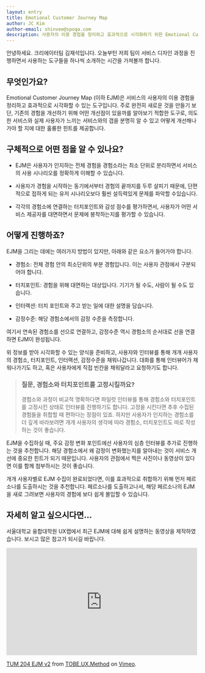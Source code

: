 ```yaml
---
layout: entry
title: Emotional Customer Journey Map
author: JC Kim
author-email: shinvee@spoqa.com
description: 사용자의 이용 경험을 정리하고 효과적으로 시각화하기 위한 Emotional Customer Journey Map에 대해 자세히 알아보겠습니다.
---
```


안녕하세요. 크리에이터팀 김재석입니다. 오늘부턴 저희 팀이 서비스 디자인 과정을 진행하면서 사용하는 도구들을 하나씩 소개하는 시간을 가져볼까 합니다. 

## 무엇인가요?
Emotional Customer Journey Map (이하 EJM)은 서비스의 사용자의 이용 경험을 정리하고 효과적으로 시각화할 수 있는 도구입니다. 주로 완전히 새로운 것을 만들기 보단, 기존의 경험을 개선하기 위해 어떤 개선점이 있을까를 알아보기 적합한 도구로, 의도한 서비스와 실제 사용자가 느끼는 서비스와의 갭을 분명히 알 수 있고 어떻게 개선해나가야 할 지에 대한 훌륭한 힌트를 제공합니다.

## 구체적으로 어떤 점을 알 수 있나요?
 - EJM은 사용자가 인지하는 전체 경험을 경험소라는 최소 단위로 분리하면서 서비스의 사용 시나리오를 정확하게 이해할 수 있습니다.

 - 사용자가 경험을 시작하는 동기에서부터 경험의 끝까지를 두루 살피기 때문에, 단편적으로 접하게 되는 유저 시나리오보다 훨씬 설득력있게 문제를 파악할 수있습니다.

 - 각각의 경험소에 연결하는 터치포인트와 감성 점수를 평가하면서, 사용자가 어떤 서비스 제공자를 대면하면서 문제에 봉착하는지를 평가할 수 있습니다.


## 어떻게 진행하죠?

EJM을 그리는 데에는 여러가지 방법이 있지만, 아래와 같은 요소가 들어가야 합니다.

- 경험소: 전체 경험 안의 최소단위의 부분 경험입니다. 이는 사용자 관점에서 구분되어야 합니다.

- 터치포인트: 경험을 위해 대면하는 대상입니다. 기기가 될 수도, 사람이 될 수도 있습니다.

- 인터랙션: 터치 포인트와 주고 받는 일에 대한 설명을 담습니다.

- 감정수준: 해당 경험소에서의 감정 수준을 측정합니다.

여기서 연속된 경험소를 선으로 연결하고, 감정수준 역시 경험소의 순서대로 선을 연결하면 EJM이 완성됩니다.

위 정보를 받아 시각화할 수 있는 양식을 준비하고, 사용자와 인터뷰를 통해 개개 사용자의 경험소, 터치포인트, 인터랙션, 감정수준을 채워나갑니다. 대화를 통해 인터뷰어가 채워나가기도 하고, 혹은 사용자에게 직접 빈칸을 채워달라고 요청하기도 합니다.  

> ### 질문, 경험소와 터치포인트를 고정시킬까요?
> 경험소와 과정이 비교적 명확하다면 파일럿 인터뷰를 통해 경험소와 터치포인트를 고정시킨 상태로 인터뷰를 진행하기도 합니다. 고정을 시킨다면 추후 수집된 경험들을 취합할 때 편하다는 장점이 있죠. 하지만 사용자가 인지하는 경험소를 더 깊게 바라보려면 개개 사용자의 생각에 따라 경험소, 터치포인트도 따로 작성하는 것이 좋습니다. 

EJM을 수집하실 때, 주요 감정 변화 포인트에선 사용자의 심층 인터뷰를 추가로 진행하는 것을 추천합니다. 해당 경험소에서 왜 감정이 변화했는지를 알아내는 것이 서비스 개선에 중요한 힌트가 되기 때문입니다. 사용자의 관점에서 찍은 사진이나 동영상이 있다면 이를 함께 첨부하시는 것이 좋습니다.

개개 사용자별로 EJM 수집이 완료되었다면, 이를 효과적으로 취합하기 위해 먼저 페르소나를 도출하시는 것을 추천합니다. 페르소나를 도출하고나서, 해당 페르소나의 EJM을 새로 그려보면 사용자의 경험에 보다 쉽게 몰입할 수 있습니다.

## 자세히 알고 싶으시다면…

서울대학교 융합대학원 UX랩에서 최근 EJM에 대해 쉽게 설명하는 동영상을 제작하였습니다. 보시고 많은 참고가 되시길 바랍니다.

<iframe src="http://player.vimeo.com/video/43901397" width="500" height="281" frameborder="0" webkitAllowFullScreen mozallowfullscreen allowFullScreen></iframe> <p><a href="http://vimeo.com/43901397">TUM 204 EJM v2</a> from <a href="http://vimeo.com/snuux">TOBE.UX.Method</a> on <a href="http://vimeo.com">Vimeo</a>.</p>

